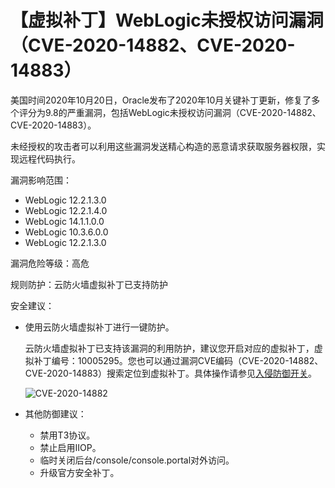 # 【虚拟补丁】WebLogic未授权访问漏洞（CVE-2020-14882、CVE-2020-14883）

美国时间2020年10月20日，Oracle发布了2020年10月关键补丁更新，修复了多个评分为9.8的严重漏洞，包括WebLogic未授权访问漏洞（CVE-2020-14882、CVE-2020-14883）。

未经授权的攻击者可以利用这些漏洞发送精心构造的恶意请求获取服务器权限，实现远程代码执行。

漏洞影响范围：

-   WebLogic 12.2.1.3.0
-   WebLogic 12.2.1.4.0
-   WebLogic 14.1.1.0.0
-   WebLogic 10.3.6.0.0
-   WebLogic 12.2.1.3.0

漏洞危险等级：高危

规则防护：云防火墙虚拟补丁已支持防护

安全建议：

-   使用云防火墙虚拟补丁进行一键防护。

    云防火墙虚拟补丁已支持该漏洞的利用防护，建议您开启对应的虚拟补丁，虚拟补丁编号：10005295。您也可以通过漏洞CVE编码（CVE-2020-14882、CVE-2020-14883）搜索定位到虚拟补丁。具体操作请参见[入侵防御开关](/cn.zh-CN/入侵防御/入侵防御开关.md)。

    ![CVE-2020-14882](https://static-aliyun-doc.oss-cn-hangzhou.aliyuncs.com/assets/img/zh-CN/1195243061/p175918.png)

-   其他防御建议：
    -   禁用T3协议。
    -   禁止启用IIOP。
    -   临时关闭后台/console/console.portal对外访问。
    -   升级官方安全补丁。

